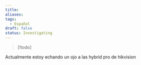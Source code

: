 ```yaml
---
title: 
aliases: 
tags:
  - Español
draft: false
status: Investigating
---
```

> [!todo]

Actualmente estoy echando un ojo a las hybrid pro de hikvision